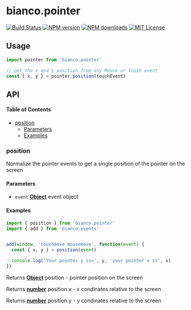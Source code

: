 # bianco.pointer

[![Build Status][ci-image]][ci-url]
[![NPM version][npm-version-image]][npm-url]
[![NPM downloads][npm-downloads-image]][npm-url]
[![MIT License][license-image]][license-url]

## Usage

```js
import pointer from 'bianco.pointer'

// get the x and y position from any Mouse or Touch event
const { x, y } = pointer.position(touchEvent)
```

[ci-image]:https://img.shields.io/github/workflow/status/biancojs/pointer/test?style=flat-square
[ci-url]:https://github.com/biancojs/pointer/actions
[license-image]: http://img.shields.io/badge/license-MIT-000000.svg?style=flat-square
[license-url]: LICENSE.txt
[npm-version-image]: http://img.shields.io/npm/v/bianco.pointer.svg?style=flat-square
[npm-downloads-image]: http://img.shields.io/npm/dm/bianco.pointer.svg?style=flat-square
[npm-url]: https://npmjs.org/package/bianco.pointer

## API

<!-- Generated by documentation.js. Update this documentation by updating the source code. -->

#### Table of Contents

-   [position](#position)
    -   [Parameters](#parameters)
    -   [Examples](#examples)

### position

Normalize the pointer events to get a single position of the pointer on the screen

#### Parameters

-   `event` **[Object](https://developer.mozilla.org/docs/Web/JavaScript/Reference/Global_Objects/Object)** event object

#### Examples

```javascript
import { position } from 'bianco.pointer'
import { add } from 'bianco.events'


add(window, 'touchmove mousemove', function(event) {
  const { x, y } = position(event)

  console.log('Your pointer y is=', y, 'your pointer x is', x)
})
```

Returns **[Object](https://developer.mozilla.org/docs/Web/JavaScript/Reference/Global_Objects/Object)** position - pointer position on the screen

Returns **[number](https://developer.mozilla.org/docs/Web/JavaScript/Reference/Global_Objects/Number)** position.x - x condinates relative to the screen

Returns **[number](https://developer.mozilla.org/docs/Web/JavaScript/Reference/Global_Objects/Number)** position.y - y condinates relative to the screen

